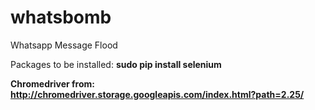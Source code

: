 # whatsbomb
Whatsapp Message Flood

Packages to be installed:
**sudo pip install selenium**

**Chromedriver from: http://chromedriver.storage.googleapis.com/index.html?path=2.25/**

